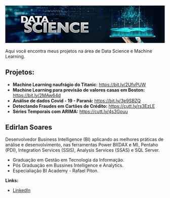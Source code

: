<p align="center">
  <img src="banner.png" >
</p>

Aqui você encontra meus projetos na área de Data Science e Machine Learning.

## Projetos:

* **Machine Learning naufrágio do Titanic:** https://bit.ly/2UfyPUW
* **Machine Learning para previsão de valores casas em Boston:** https://bit.ly/2MAw64d
* **Análise de dados Covid - 19 - Paraná:** https://bit.ly/3e9SBZQ
* **Detectando Fraudes em Cartões de Crédito:** https://cutt.ly/rs3EzLE
* **Séries Temporais com ARIMA:** https://cutt.ly/4s3Gouu


## Edirlan Soares
Desenvolvedor Business Intelligence (BI) aplicando as melhores práticas de análise e desenvolvimento, nas ferramentas Power BI(DAX e M), Pentaho (PDI), Integration Services (SSIS), Analysis Services (SSAS) e SQL Server. 

* Graduação em Gestão em Tecnologia da Informação.
* Pós Graduação em Bussines Intelligence e Analytics.
* Especialiação BI Academy - Rafael Piton.

**Links:**
* [LinkedIn](https://www.linkedin.com/in/edirlansoares/)


